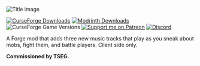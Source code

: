 ![Title image](https://i.imgur.com/VQgTG2b.png)

[![CurseForge Downloads](https://img.shields.io/curseforge/dt/977024?style=flat-square&logo=curseforge&label=CurseForge&color=orange)](https://www.curseforge.com/minecraft/mc-mods/mob-battle-music) [![Modrinth Downloads](https://img.shields.io/modrinth/dt/pAmItJ0c?style=flat-square&logo=modrinth&label=Modrinth&color=green)
](https://modrinth.com/mod/mob-battle-music) ![CurseForge Game Versions](https://img.shields.io/curseforge/game-versions/977024?style=flat-square&label=Latest%20version) [![Support me on Patreon](https://img.shields.io/endpoint.svg?url=https%3A%2F%2Fshieldsio-patreon.vercel.app%2Fapi%3Fusername%3Dnonamecrackers2%26type%3Dpatrons&style=flat-square)](https://patreon.com/nonamecrackers2) [![Discord](https://img.shields.io/discord/987817685293355028?style=flat-square&logo=discord&label=Discord&color=%235865F2)](https://discord.gg/cracker-s-modded-community-987817685293355028)

A Forge mod that adds three new music tracks that play as you sneak about mobs, fight them, and battle players. Client side only.

**Commissioned by TSEG.**

